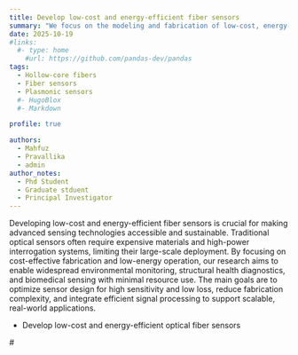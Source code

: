 ```yaml
---
title: Develop low-cost and energy-efficient fiber sensors
summary: "We focus on the modeling and fabrication of low-cost, energy-efficient fiber sensors designed for precise and scalable sensing applications. By combining advanced optical simulations with innovative fabrication techniques, our work aims to create sustainable fiber-based solutions for environmental, biomedical, industrial, and critical green-house gas emission monitoring."
date: 2025-10-19
#links:
  #- type: home
    #url: https://github.com/pandas-dev/pandas
tags:
  - Hollow-core fibers
  - Fiber sensors
  - Plasmonic sensors
  #- HugoBlox
  #- Markdown

profile: true

authors:
  - Mahfuz
  - Pravallika
  - admin
author_notes:
  - Phd Student
  - Graduate stduent
  - Principal Investigator
---
```


Developing low-cost and energy-efficient fiber sensors is crucial for making advanced sensing technologies accessible and sustainable. Traditional optical sensors often require expensive materials and high-power interrogation systems, limiting their large-scale deployment. By focusing on cost-effective fabrication and low-energy operation, our research aims to enable widespread environmental monitoring, structural health diagnostics, and biomedical sensing with minimal resource use. The main goals are to optimize sensor design for high sensitivity and low loss, reduce fabrication complexity, and integrate efficient signal processing to support scalable, real-world applications.

- Develop low-cost and energy-efficient optical fiber sensors 

#<!--more-->
